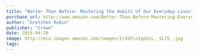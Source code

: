 ```yaml
---
title: "Better Than Before: Mastering the Habits of Our Everyday Lives"
purchase_url: http://www.amazon.com/Better-Than-Before-Mastering-Everyday/dp/0385348614%3FSubscriptionId%3DAKIAIVZLK2PABGQI2KAQ%26tag%3Deverrail-20%26linkCode%3Dxm2%26camp%3D2025%26creative%3D165953%26creativeASIN%3D0385348614
author: "Gretchen Rubin"
publisher: "Crown"
date: 2015-04-20
image: http://ecx.images-amazon.com/images/I/41FcxIppSiL._SL75_.jpg
tags:
---
```


